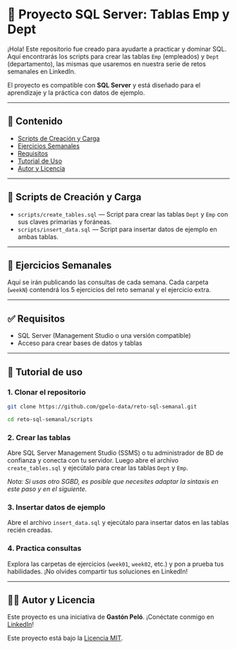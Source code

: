 # 💾 Proyecto SQL Server: Tablas Emp y Dept

¡Hola! Este repositorio fue creado para ayudarte a practicar y dominar SQL. Aquí encontrarás los scripts para crear las tablas `Emp` (empleados) y `Dept` (departamento), las mismas que usaremos en nuestra serie de retos semanales en LinkedIn.

El proyecto es compatible con **SQL Server** y está diseñado para el aprendizaje y la práctica con datos de ejemplo.

---

## 📄 Contenido

- [Scripts de Creación y Carga](#scripts-de-creación-y-carga)
- [Ejercicios Semanales](#ejercicios-semanales)
- [Requisitos](#requisitos)
- [Tutorial de Uso](#tutorial-de-uso)
- [Autor y Licencia](#autor-y-licencia)

---

## 📁 Scripts de Creación y Carga

- `scripts/create_tables.sql` — Script para crear las tablas `Dept` y `Emp` con sus claves primarias y foráneas.
- `scripts/insert_data.sql` — Script para insertar datos de ejemplo en ambas tablas.

---

## 🧠 Ejercicios Semanales

Aquí se irán publicando las consultas de cada semana. Cada carpeta (`weekN`) contendrá los 5 ejercicios del reto semanal y el ejercicio extra.

---

## ✅ Requisitos

- SQL Server (Management Studio o una versión compatible)
- Acceso para crear bases de datos y tablas

---

## 🚀 Tutorial de uso

### 1. Clonar el repositorio

```bash
git clone https://github.com/gpelo-data/reto-sql-semanal.git

cd reto-sql-semanal/scripts
```

### 2. Crear las tablas

Abre SQL Server Management Studio (SSMS) o tu administrador de BD de confianza y conecta con tu servidor. Luego abre el archivo `create_tables.sql` y ejecútalo para crear las tablas `Dept` y `Emp`.

*Nota: Si usas otro SGBD, es posible que necesites adaptar la sintaxis en este paso y en el siguiente.*

### 3. Insertar datos de ejemplo

Abre el archivo `insert_data.sql` y ejecútalo para insertar datos en las tablas recién creadas.

### 4. Practica consultas

Explora las carpetas de ejercicios (`week01`, `week02`, etc.) y pon a prueba tus habilidades. ¡No olvides compartir tus soluciones en LinkedIn!

---

## 🙋‍♂️ Autor y Licencia

Este proyecto es una iniciativa de **Gastón Peló**. ¡Conéctate conmigo en [LinkedIn](https://www.linkedin.com/in/tu_perfil)!

Este proyecto está bajo la [Licencia MIT](https://opensource.org/licenses/MIT).
